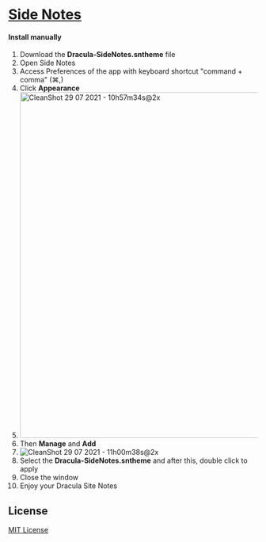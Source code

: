 # [Side Notes](https://www.apptorium.com/sidenotes/)

#### Install manually

1. Download the **Dracula-SideNotes.sntheme** file
2. Open Side Notes
3. Access Preferences of the app with keyboard shortcut "command + comma" (⌘,)
4. Click **Appearance**
5. <img width="698" alt="CleanShot 29 07 2021 - 10h57m34s@2x" src="https://user-images.githubusercontent.com/7749461/127505049-5246f544-5457-4850-ad4c-0741692c5615.png">
6. Then **Manage** and **Add**
7. ![CleanShot 29 07 2021 - 11h00m38s@2x](https://user-images.githubusercontent.com/7749461/127505578-33394874-2516-45c9-8ad3-43ef05dbf98f.png)
8. Select the **Dracula-SideNotes.sntheme** and after this, double click to apply
9. Close the window
10. Enjoy your Dracula Site Notes




## License

[MIT License](./LICENSE)
